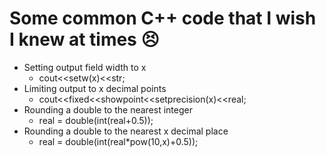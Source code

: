 # Some common C++ code that I wish I knew at times :persevere:

-   Setting output field width to x 
    -   cout<<setw(x)<<str;
-   Limiting output to x decimal points
    -   cout<<fixed<<showpoint<<setprecision(x)<<real;
-   Rounding a double to the nearest integer
    -   real = double(int(real+0.5));
-   Rounding a double to the nearest x decimal place
    -   real = double(int(real*pow(10,x)+0.5));
